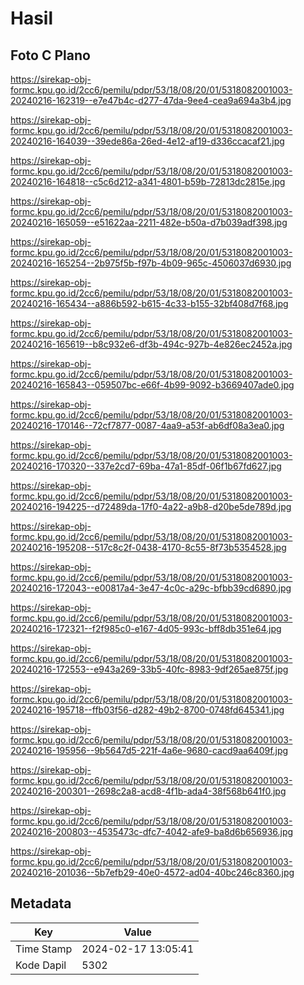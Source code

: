 # Hasil

## Foto C Plano

https://sirekap-obj-formc.kpu.go.id/2cc6/pemilu/pdpr/53/18/08/20/01/5318082001003-20240216-162319--e7e47b4c-d277-47da-9ee4-cea9a694a3b4.jpg

https://sirekap-obj-formc.kpu.go.id/2cc6/pemilu/pdpr/53/18/08/20/01/5318082001003-20240216-164039--39ede86a-26ed-4e12-af19-d336ccacaf21.jpg

https://sirekap-obj-formc.kpu.go.id/2cc6/pemilu/pdpr/53/18/08/20/01/5318082001003-20240216-164818--c5c6d212-a341-4801-b59b-72813dc2815e.jpg

https://sirekap-obj-formc.kpu.go.id/2cc6/pemilu/pdpr/53/18/08/20/01/5318082001003-20240216-165059--e51622aa-2211-482e-b50a-d7b039adf398.jpg

https://sirekap-obj-formc.kpu.go.id/2cc6/pemilu/pdpr/53/18/08/20/01/5318082001003-20240216-165254--2b975f5b-f97b-4b09-965c-4506037d6930.jpg

https://sirekap-obj-formc.kpu.go.id/2cc6/pemilu/pdpr/53/18/08/20/01/5318082001003-20240216-165434--a886b592-b615-4c33-b155-32bf408d7f68.jpg

https://sirekap-obj-formc.kpu.go.id/2cc6/pemilu/pdpr/53/18/08/20/01/5318082001003-20240216-165619--b8c932e6-df3b-494c-927b-4e826ec2452a.jpg

https://sirekap-obj-formc.kpu.go.id/2cc6/pemilu/pdpr/53/18/08/20/01/5318082001003-20240216-165843--059507bc-e66f-4b99-9092-b3669407ade0.jpg

https://sirekap-obj-formc.kpu.go.id/2cc6/pemilu/pdpr/53/18/08/20/01/5318082001003-20240216-170146--72cf7877-0087-4aa9-a53f-ab6df08a3ea0.jpg

https://sirekap-obj-formc.kpu.go.id/2cc6/pemilu/pdpr/53/18/08/20/01/5318082001003-20240216-170320--337e2cd7-69ba-47a1-85df-06f1b67fd627.jpg

https://sirekap-obj-formc.kpu.go.id/2cc6/pemilu/pdpr/53/18/08/20/01/5318082001003-20240216-194225--d72489da-17f0-4a22-a9b8-d20be5de789d.jpg

https://sirekap-obj-formc.kpu.go.id/2cc6/pemilu/pdpr/53/18/08/20/01/5318082001003-20240216-195208--517c8c2f-0438-4170-8c55-8f73b5354528.jpg

https://sirekap-obj-formc.kpu.go.id/2cc6/pemilu/pdpr/53/18/08/20/01/5318082001003-20240216-172043--e00817a4-3e47-4c0c-a29c-bfbb39cd6890.jpg

https://sirekap-obj-formc.kpu.go.id/2cc6/pemilu/pdpr/53/18/08/20/01/5318082001003-20240216-172321--f2f985c0-e167-4d05-993c-bff8db351e64.jpg

https://sirekap-obj-formc.kpu.go.id/2cc6/pemilu/pdpr/53/18/08/20/01/5318082001003-20240216-172553--e943a269-33b5-40fc-8983-9df265ae875f.jpg

https://sirekap-obj-formc.kpu.go.id/2cc6/pemilu/pdpr/53/18/08/20/01/5318082001003-20240216-195718--ffb03f56-d282-49b2-8700-0748fd645341.jpg

https://sirekap-obj-formc.kpu.go.id/2cc6/pemilu/pdpr/53/18/08/20/01/5318082001003-20240216-195956--9b5647d5-221f-4a6e-9680-cacd9aa6409f.jpg

https://sirekap-obj-formc.kpu.go.id/2cc6/pemilu/pdpr/53/18/08/20/01/5318082001003-20240216-200301--2698c2a8-acd8-4f1b-ada4-38f568b641f0.jpg

https://sirekap-obj-formc.kpu.go.id/2cc6/pemilu/pdpr/53/18/08/20/01/5318082001003-20240216-200803--4535473c-dfc7-4042-afe9-ba8d6b656936.jpg

https://sirekap-obj-formc.kpu.go.id/2cc6/pemilu/pdpr/53/18/08/20/01/5318082001003-20240216-201036--5b7efb29-40e0-4572-ad04-40bc246c8360.jpg


## Metadata

| Key        | Value               |
| ---------- | ------------------- |
| Time Stamp | 2024-02-17 13:05:41 |
| Kode Dapil | 5302                |



